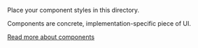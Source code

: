 Place your component styles in this directory.

Components are concrete, implementation-specific piece of UI.

[Read more about components](http://csswizardry.com/2015/03/more-transparent-ui-code-with-namespaces/#component-namespaces-c-)